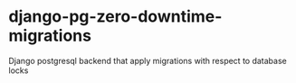 # django-pg-zero-downtime-migrations
Django postgresql backend that apply migrations with respect to database locks
